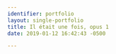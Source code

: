 ```yaml
---
identifier: portfolio
layout: single-portfolio
title: Il était une fois, opus 1
date: 2019-01-12 16:42:43 -0500

---
```

